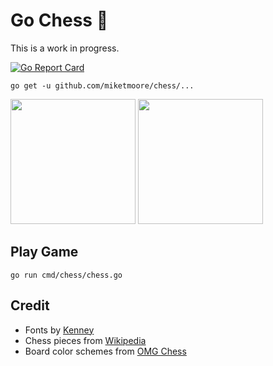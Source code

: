 # Go Chess :construction:

This is a work in progress.

[![Go Report Card](https://goreportcard.com/badge/github.com/miketmoore/chess)](https://goreportcard.com/report/github.com/miketmoore/chess)

```
go get -u github.com/miketmoore/chess/...
```

<img src="assets/screenshots/chess-01-title.png" width="200">
<img src="assets/screenshots/chess-02-start.png" width="200">

## Play Game

```
go run cmd/chess/chess.go
```

## Credit

* Fonts by [Kenney](http://kenney.nl/support)
* Chess pieces from [Wikipedia](https://commons.wikimedia.org/wiki/Category:PNG_chess_pieces/Standard_transparent#/media/File:ChessPiecesArray.png)
* Board color schemes from [OMG Chess](http://omgchess.blogspot.com/2015/09/chess-board-color-schemes.html)
